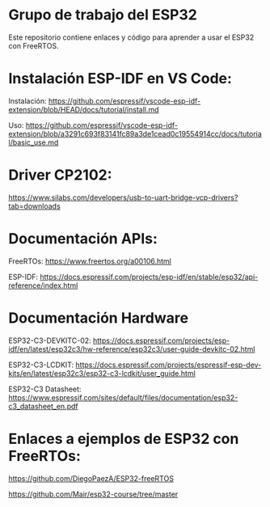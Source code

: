 # Grupo de trabajo del ESP32
Este repositorio contiene enlaces y código para aprender a usar el ESP32 con FreeRTOS.

# Instalación ESP-IDF en VS Code:
Instalación: https://github.com/espressif/vscode-esp-idf-extension/blob/HEAD/docs/tutorial/install.md

Uso: https://github.com/espressif/vscode-esp-idf-extension/blob/a3291c693f83141fc89a3de1cead0c19554914cc/docs/tutorial/basic_use.md

# Driver CP2102:
https://www.silabs.com/developers/usb-to-uart-bridge-vcp-drivers?tab=downloads

# Documentación APIs:
FreeRTOs: https://www.freertos.org/a00106.html

ESP-IDF: https://docs.espressif.com/projects/esp-idf/en/stable/esp32/api-reference/index.html

# Documentación Hardware
ESP32-C3-DEVKITC-02: https://docs.espressif.com/projects/esp-idf/en/latest/esp32c3/hw-reference/esp32c3/user-guide-devkitc-02.html

ESP32-C3-LCDKIT: https://docs.espressif.com/projects/espressif-esp-dev-kits/en/latest/esp32c3/esp32-c3-lcdkit/user_guide.html

ESP32-C3 Datasheet: https://www.espressif.com/sites/default/files/documentation/esp32-c3_datasheet_en.pdf

# Enlaces a ejemplos de ESP32 con FreeRTOs:
https://github.com/DiegoPaezA/ESP32-freeRTOS

https://github.com/Mair/esp32-course/tree/master





